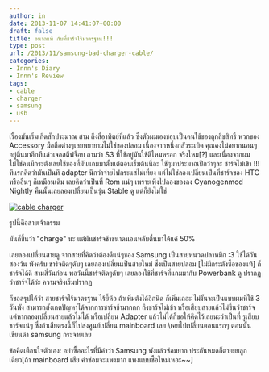 ```yaml
---
author: in
date: 2013-11-07 14:41:07+00:00
draft: false
title: อนาถแท้ กับที่ชาร์จไร้มาตรฐาน!!!
type: post
url: /2013/11/samsung-bad-charger-cable/
categories:
- Innn's Diary
- Innn's Review
tags:
- cable
- charger
- samsung
- usb
---
```


เรื่องมันเริ่มเกิดสักประมาณ สาม ถึงสี่อาทิตย์ที่แล้ว ซึ่งตัวผมเองชอบเป็นคนใช้ของถูกลิขสิทธิ์ พวกของ Accessory มือถือต่างๆเลยพยายามไม่ใช่ของปลอม เนื่องจากหนึ่งกลัวระเบิด คุณคงไม่อยากนอนๆอยู่ตื่นมาอีกทีแล้วเจอสตีฟจ็อบ ถามว่า S3 ที่ใช้อยู่มันใช้ดีไหมหรอก จริงไหม[?] และเนื่องจากผมไม่ใช่คนมีกระตังเลยใช้ของที่มันแถมมาตั้งแต่ตอนเริ่มต้นนี่ละ ใช้ๆมาประมาณปีกว่าๆละ ชาร์จไม่เข้า !!! ทีแรกคิดว่ามันเป็นที adapter นึกว่าจ่ายไฟกระแสไม่เที่ยง แต่ไม่ใช่ลองเปลี่ยนเป็นที่ชาร์จของ HTC หรืออื่นๆ ก็เหมือนเดิม เลยคิดว่าเป็นที่ Rom แน่ๆ เพราะเพิ่งไปลองของลง Cyanogenmod Nightly คืนนั้นเลยลองเปลี่ยนเป็นรุ่น Stable ดู แต่ก็ยังไม่ใช่

[![cable charger](https://www.innnblog.com/wp-content/uploads/2013/11/IMG_20131107_213030.jpg)
](https://www.innnblog.com/wp-content/uploads/2013/11/IMG_20131107_213030.jpg)

รูปนี้คือสายเจ้ากรรม

มันก็ขึ้นว่า "charge" นะ แต่มันชาร์จช้าขนาดนอนหลับตื่นมาได้แค่ 50%

เลยลองเปลี่ยนสายดู จากสายที่คิดว่าต้องดีแน่ๆของ Samsung เป็นสายหนวดปลาหมึก :3 ใช้ได้วันสองวัน พังครับ ชาร์จติดๆดับๆ เลยลองเปลี่ยนเป็นสายใหม่ ซึ่งเป็นสายปลอม [ไม่มีกระตังซื้อของแท้] ก็ชาร์จได้ดี สามสี่วันก่อน พอวันนี้ชาร์จติดๆดับๆ เลยลองใช้ที่ชาร์จที่แถมมากับ Powerbank ดู ปรากฏว่าชาร์จได้ว่ะ ความจริงเริ่มปรากฏ

ก็ขอสรุปได้ว่า สายชาร์จไร้มาตรฐาน ไร้ยี้ห้อ ถ้าเพิ่มตังได้อีกนิด ก็เพิ่มเถอะ ไม่งั้นจะเป็นแบบผมที่ใช้ 3 วันพัง สามารถสังเกตปัญหาได้จากการชาร์จช้ามากกก ถึงชาร์จไม่เข้า หรือเสียบสายแล้วไม่ขึ้นว่าชาร์จ แต่หากลองเปลี่ยนสายแล้วไม่ได้ หรือเปลี่ยน Adapter แล้วไม่ได้ก็ขอให้คิดไว้เลยนะว่าเป็นที่ รูเสียบชาร์จแน่ๆ ซึ่งถ้าเสียตรงนี้ก็ไปส่งศูนย์เปลี่ยน mainboard เลย \\เคยไปเปลี่ยนตอนแรกๆ ตอนนั้นเขียนด่า samsung กระจายเลย

ข้อคิดเตือนใจตัวเอง: อย่าซื้ออะไรที่มีคำว่า Samsung พังแล้วซ่อมยาก ประกันหมดก็ตายยยลูกเดียว[ถ้า mainboard เสีย ค่าซ่อมจะแพงมาก แพงแบบซื้อใหม่เหอะ~~]
